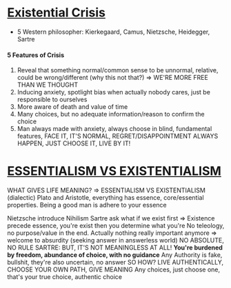 # [Existential Crisis](https://i.ytimg.com/vi/aEzMwNBjkAU/hq720.jpg?sqp=-oaymwEcCOgCEMoBSFXyq4qpAw4IARUAAIhCGAFwAcABBg==&rs=AOn4CLB2XvQQ4SC2LbmLpsvHRNZfboga8w)
- 5 Western philosopher: Kierkegaard, Camus, Nietzsche, Heidegger, Sartre

#### 5 Features of Crisis
1. Reveal that something normal/common sense to be unnormal, relative, could be wrong/different (why this not that?) => WE'RE MORE FREE THAN WE THOUGHT
2. Inducing anxiety, spotlight bias when actually nobody cares, just be responsible to ourselves
3. More aware of death and value of time
4. Many choices, but no adequate information/reason to confirm the choice 
5. Man always made with anxiety, always choose in blind, fundamental features, FACE IT, IT'S NORMAL, REGRET/DISAPPOINTMENT ALWAYS HAPPEN, JUST CHOOSE IT, LIVE BY IT!

# [ESSENTIALISM VS EXISTENTIALISM](https://www.youtube.com/watch?v=YaDvRdLMkHs)
WHAT GIVES LIFE MEANING? => ESSENTIALISM VS EXISTENTIALISM (dialectic)
Plato and Aristotle, everything has essence, core/essential properties. Being a good man is adhere to your essence

Nietzsche introduce Nihilism
Sartre ask what if we exist first => Existence precede essence, you're exist then you determine what you're
No teleology, no purpose/value in the end. 
Actually nothing really important anymore => welcome to absurdity (seeking answer in answerless world) NO ABSOLUTE, NO RULE
SARTRE: BUT, IT'S NOT MEANINGLESS AT ALL!
**You're burdened by freedom, abundance of choice, with no guidance**
Any Authority is fake, bullshit, they're also uncertain, no answer
SO HOW? LIVE AUTHENTICALLY, CHOOSE YOUR OWN PATH, GIVE MEANING
Any choices, just choose one, that's your true choice, authentic choice

